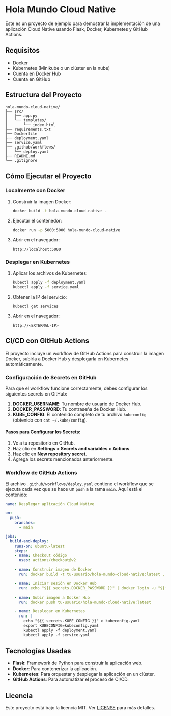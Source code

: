 # Hola Mundo Cloud Native

Este es un proyecto de ejemplo para demostrar la implementación de una aplicación Cloud Native usando Flask, Docker, Kubernetes y GitHub Actions.

## Requisitos

- Docker
- Kubernetes (Minikube o un clúster en la nube)
- Cuenta en Docker Hub
- Cuenta en GitHub

## Estructura del Proyecto

```
hola-mundo-cloud-native/
├── src/
│   ├── app.py
│   └── templates/
│       └── index.html
├── requirements.txt
├── Dockerfile
├── deployment.yaml
├── service.yaml
├── .github/workflows/
│   └── deploy.yaml
├── README.md
└── .gitignore
```

## Cómo Ejecutar el Proyecto

### Localmente con Docker

1. Construir la imagen Docker:
   ```bash
   docker build -t hola-mundo-cloud-native .
   ```

2. Ejecutar el contenedor:
   ```bash
   docker run -p 5000:5000 hola-mundo-cloud-native
   ```

3. Abrir en el navegador:
   ```
   http://localhost:5000
   ```

### Desplegar en Kubernetes

1. Aplicar los archivos de Kubernetes:
   ```bash
   kubectl apply -f deployment.yaml
   kubectl apply -f service.yaml
   ```

2. Obtener la IP del servicio:
   ```bash
   kubectl get services
   ```

3. Abrir en el navegador:
   ```
   http://<EXTERNAL-IP>
   ```

## CI/CD con GitHub Actions

El proyecto incluye un workflow de GitHub Actions para construir la imagen Docker, subirla a Docker Hub y desplegarla en Kubernetes automáticamente.

### Configuración de Secrets en GitHub

Para que el workflow funcione correctamente, debes configurar los siguientes secrets en GitHub:

1. **DOCKER_USERNAME**: Tu nombre de usuario de Docker Hub.
2. **DOCKER_PASSWORD**: Tu contraseña de Docker Hub.
3. **KUBE_CONFIG**: El contenido completo de tu archivo `kubeconfig` (obtenido con `cat ~/.kube/config`).

#### Pasos para Configurar los Secrets:

1. Ve a tu repositorio en GitHub.
2. Haz clic en **Settings > Secrets and variables > Actions**.
3. Haz clic en **New repository secret**.
4. Agrega los secrets mencionados anteriormente.

### Workflow de GitHub Actions

El archivo `.github/workflows/deploy.yaml` contiene el workflow que se ejecuta cada vez que se hace un `push` a la rama `main`. Aquí está el contenido:

```yaml
name: Desplegar aplicación Cloud Native

on:
  push:
    branches:
      - main

jobs:
  build-and-deploy:
    runs-on: ubuntu-latest
    steps:
    - name: Checkout código
      uses: actions/checkout@v2

    - name: Construir imagen de Docker
      run: docker build -t tu-usuario/hola-mundo-cloud-native:latest .

    - name: Iniciar sesión en Docker Hub
      run: echo "${{ secrets.DOCKER_PASSWORD }}" | docker login -u "${{ secrets.DOCKER_USERNAME }}" --password-stdin

    - name: Subir imagen a Docker Hub
      run: docker push tu-usuario/hola-mundo-cloud-native:latest

    - name: Desplegar en Kubernetes
      run: |
        echo "${{ secrets.KUBE_CONFIG }}" > kubeconfig.yaml
        export KUBECONFIG=kubeconfig.yaml
        kubectl apply -f deployment.yaml
        kubectl apply -f service.yaml
```

## Tecnologías Usadas

- **Flask**: Framework de Python para construir la aplicación web.
- **Docker**: Para contenerizar la aplicación.
- **Kubernetes**: Para orquestar y desplegar la aplicación en un clúster.
- **GitHub Actions**: Para automatizar el proceso de CI/CD.

## Licencia

Este proyecto está bajo la licencia MIT. Ver [LICENSE](LICENSE) para más detalles.